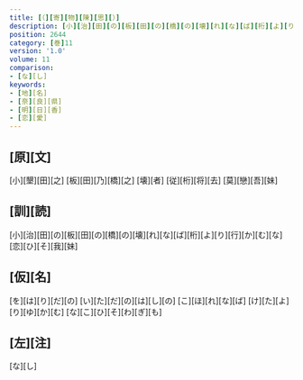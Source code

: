 ```yaml
---
title: [（][寄][物][陳][思][）]
description: [小][治][田][の][板][田][の][橋][の][壊][れ][な][ば][桁][よ][り][行][か][む][な][恋][ひ][そ][我][妹]
position: 2644
category: [巻]11
version: '1.0'
volume: 11
comparison:
- [な][し]
keywords:
- [地][名]
- [奈][良][県]
- [明][日][香]
- [恋][愛]
---
```


## [原][文]

[小][墾][田][之] [板][田][乃][橋][之] [壊][者] [従][桁][将][去] [莫][戀][吾][妹]

## [訓][読]

[小][治][田][の][板][田][の][橋][の][壊][れ][な][ば][桁][よ][り][行][か][む][な][恋][ひ][そ][我][妹]

## [仮][名]

[を][は][り][だ][の] [い][た][だ][の][は][し][の] [こ][ほ][れ][な][ば] [け][た][よ][り][ゆ][か][む] [な][こ][ひ][そ][わ][ぎ][も]

## [左][注]

[な][し]
